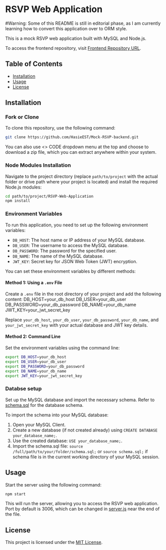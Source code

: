 # RSVP Web Application 
#Warning: Some of this README is still in editorial phase, as I am currently learning how to convert this application over to ORM style.


This is a mock RSVP web application built with MySQL and Node.js.

To access the frontend repository, visit [Frontend Repository URL](URL).

## Table of Contents

- [Installation](#installation)
- [Usage](#usage)
- [License](#license)

## Installation

### Fork or Clone

To clone this repository, use the following command:

```bash
git clone https://github.com/HasieEST/Mock-RSVP-backend.git

```

You can also use <> CODE dropdown menu at the top and choose to download a zip file, which you can extract anywhere within your system.

### Node Modules Installation

Navigate to the project directory (replace `path/to/project` with the actual folder or drive path where your project is located) and install the required Node.js modules:

```bash
cd path/to/project/RSVP-Web-Application
npm install
```
### Environment Variables

To run this application, you need to set up the following environment variables:

- `DB_HOST`: The host name or IP address of your MySQL database.
- `DB_USER`: The username to access the MySQL database.
- `DB_PASSWORD`: The password for the specified user.
- `DB_NAME`: The name of the MySQL database.
- `JWT_KEY`: Secret key for JSON Web Token (JWT) encryption.

You can set these environment variables by different methods:

#### Method 1: Using a `.env` File

Create a `.env` file in the root directory of your project and add the following content:
DB_HOST=your_db_host
DB_USER=your_db_user
DB_PASSWORD=your_db_password
DB_NAME=your_db_name
JWT_KEY=your_jwt_secret_key

Replace `your_db_host`, `your_db_user`, `your_db_password`, `your_db_name`, and `your_jwt_secret_key` with your actual database and JWT key details.

#### Method 2: Command Line

Set the environment variables using the command line:

```bash
export DB_HOST=your_db_host
export DB_USER=your_db_user
export DB_PASSWORD=your_db_password
export DB_NAME=your_db_name
export JWT_KEY=your_jwt_secret_key
```

### Databse setup

Set up the MySQL database and import the necessary schema. Refer to [schema.sql](schema.sql) for the database schema.

To import the schema into your MySQL database:

1. Open your MySQL Client.
2. Create a new database (if not created already) using `CREATE DATABASE your_database_name;`.
3. Use the created database: `USE your_database_name;`.
4. Import the schema.sql file: `source /full/path/to/your/folder/schema.sql;` or `source schema.sql;` if schema file is in the current working directory of your MySQL session.

## Usage

Start the server using the following command: 

```Bash
npm start
```

This will run the server, allowing you to access the RSVP web application. Port by default is 3006, which can be changed in [server.js](server.js) near the end of the file.


## License 

This project is licensed under the [MIT License](https://opensource.org/license/mit/). 

